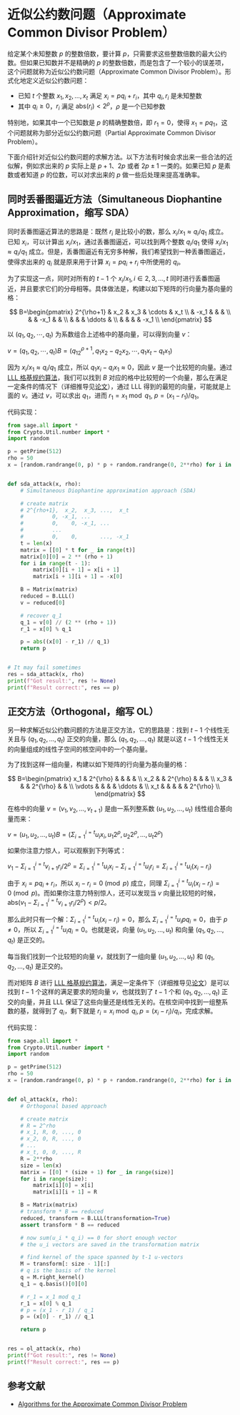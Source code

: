 # 近似公约数问题（Approximate Common Divisor Problem）

给定某个未知整数 $p$ 的整数倍数，要计算 $p$，只需要求这些整数倍数的最大公约数。但如果已知数并不是精确的 $p$ 的整数倍数，而是包含了一个较小的误差项，这个问题就称为近似公约数问题（Approximate Common Divisor Problem）。形式化地定义近似公约数问题：

- 已知 $t$ 个整数 $x_1, x_2, \ldots, x_t$ 满足 $x_i = pq_i + r_i$，其中 $q_i, r_i$ 是未知整数
- 其中 $q_i \ge 0$，$r_i$ 满足 $\mathrm{abs}(r_i) < 2^{\rho}$，$\rho$ 是一个已知参数

特别地，如果其中一个已知数是 $p$ 的精确整数倍，即 $r_1 = 0$，使得 $x_1 = pq_1$，这个问题就称为部分近似公约数问题（Partial Approximate Common Divisor Problem）。

下面介绍针对近似公约数问题的求解方法。以下方法有时候会求出来一些合法的近似解，例如求出来的 $p$ 实际上是 $p+1$、$2p$ 或者 $2p \pm 1$ 一类的。如果已知 $p$ 是素数或者知道 $p$ 的位数，可以对求出来的 $p$ 做一些后处理来提高准确率。

## 同时丢番图逼近方法（Simultaneous Diophantine Approximation，缩写 SDA）

同时丢番图逼近算法的思路是：既然 $r_i$ 是比较小的数，那么 $x_i/x_1 \approx q_i/q_1$ 成立。已知 $x_i$，可以计算出 $x_i/x_1$，通过丢番图逼近，可以找到两个整数 $q_i/q_1$ 使得 $x_i/x_1 \approx q_i/q_1$ 成立。但是，丢番图逼近有无穷多种解，我们希望找到一种丢番图逼近，使得求出来的 $q_i$ 就是原来用于计算 $x_i = pq_i + r_i$ 中所使用的 $q_i$。

为了实现这一点，同时对所有的 $t-1$ 个 $x_i/x_1, i \in {2, 3, \ldots, t}$ 同时进行丢番图逼近，并且要求它们的分母相等。具体做法是，构建以如下矩阵的行向量为基向量的格：

$$
B=\begin{pmatrix}
2^{\rho+1} & x_2 & x_3 & \cdots & x_t \\
& -x_1 & & & \\
& & -x_1 & & \\
& & & \ddots & \\
& & & & -x_1 \\
\end{pmatrix}
$$

以 $(q_1, q_2, \cdots, q_t)$ 为系数组合上述格中的基向量，可以得到向量 $v$：

$v = (q_1, q_2, \cdots, q_t)B = (q_12^{\rho+1}, q_1x_2-q_2x_2, \cdots, q_1x_t-q_tx_1)$

因为 $x_i/x_1 \approx q_i/q_1$ 成立，所以 $q_1x_i - q_ix_1 \approx 0$，因此 $v$ 是一个比较短的向量。通过 [LLL 格基规约算法](./lll.md)，我们可以找到 $B$ 对应的格中比较短的一个向量，那么在满足一定条件的情况下（详细推导见[论文](https://eprint.iacr.org/2016/215.pdf)），通过 LLL 得到的最短的向量，可能就是上面的 $v$。通过 $v$，可以求出 $q_1$，进而 $r_1 = x_1 \bmod q_1$, $p = (x_1 - r_1) / q_1$。

代码实现：

```python
from sage.all import *
from Crypto.Util.number import *
import random

p = getPrime(512)
rho = 50
x = [random.randrange(0, p) * p + random.randrange(0, 2**rho) for i in range(5)]


def sda_attack(x, rho):
    # Simultaneous Diophantine approximation approach (SDA)

    # create matrix
    # 2^{rho+1},  x_2,  x_3, ...,  x_t
    #         0, -x_1, ...
    #         0,    0, -x_1, ...
    #         ...
    #         0,    0,       ..., -x_1
    t = len(x)
    matrix = [[0] * t for _ in range(t)]
    matrix[0][0] = 2 ** (rho + 1)
    for i in range(t - 1):
        matrix[0][i + 1] = x[i + 1]
        matrix[i + 1][i + 1] = -x[0]

    B = Matrix(matrix)
    reduced = B.LLL()
    v = reduced[0]

    # recover q_1
    q_1 = v[0] // (2 ** (rho + 1))
    r_1 = x[0] % q_1

    p = abs((x[0] - r_1) // q_1)
    return p


# It may fail sometimes
res = sda_attack(x, rho)
print(f"Got result:", res != None)
print(f"Result correct:", res == p)
```

## 正交方法（Orthogonal，缩写 OL）

另一种求解近似公约数问题的方法是正交方法，它的思路是：找到 $t-1$ 个线性无关且与 $(q_1, q_2, \ldots, q_t)$ 正交的向量，那么 $(q_1, q_2, \ldots, q_t)$ 就是以这 $t-1$ 个线性无关的向量组成的线性子空间的核空间中的一个基向量。

为了找到这样一组向量，构建以如下矩阵的行向量为基向量的格：

$$
B=\begin{pmatrix}
x_1 & 2^{\rho} & & & & \\
x_2 & & 2^{\rho} & & & \\
x_3 & & & 2^{\rho} & & \\
\vdots & & & & \ddots & \\
x_t & & & & & 2^{\rho} \\
\end{pmatrix}
$$

在格中的向量 $v=(v_1, v_2, \ldots, v_{t+1})$ 是由一系列整系数 $(u_1, u_2, \ldots, u_t)$ 线性组合基向量而来：

$v = (u_1, u_2, \ldots, u_t)B = (\Sigma_{i=1}^{i=t} u_ix_i, u_1 2^{\rho}, u_2 2^{\rho}, \ldots, u_t 2^{\rho})$

如果你注意力惊人，可以观察到下列等式：

$v_1 - \Sigma_{i=1}^{i=t} v_{i+1}r_i/2^{\rho} = \Sigma_{i=1}^{i=t} u_ix_i - \Sigma_{i=1}^{i=t} u_ir_i = \Sigma_{i=1}^{i=t}u_i(x_i-r_i)$

由于 $x_i = pq_i + r_i$，所以 $x_i - r_i = 0 \pmod p$ 成立，同理 $\Sigma_{i=1}^{i=t}u_i(x_i-r_i) = 0 \pmod p$。而如果你注意力特别惊人，还可以发现当 $v$ 向量比较短的时候，$\mathrm{abs}(v_1 - \Sigma_{i=1}^{i=t} v_{i+1}r_i/2^{\rho}) < p/2$。

那么此时只有一个解：$\Sigma_{i=1}^{i=t}u_i(x_i-r_i) = 0$，那么 $\Sigma_{i=1}^{i=t}u_ipq_i = 0$，由于 $p \ne 0$，所以 $\Sigma_{i=1}^{i=t}u_iq_i = 0$。也就是说，向量 $(u_1, u_2, \ldots, u_t)$ 和向量 $(q_1, q_2, \ldots, q_t)$ 是正交的。

每当我们找到一个比较短的向量 $v$，就找到了一组向量 $(u_1, u_2, \ldots, u_t)$ 和 $(q_1, q_2, \ldots, q_t)$ 是正交的。

而对矩阵 $B$ 进行 [LLL 格基规约算法](./lll.md)，满足一定条件下（详细推导见[论文](https://eprint.iacr.org/2016/215.pdf)）是可以找到 $t-1$ 个这样的满足要求的短向量 $v$，也就找到了 $t-1$ 个和 $(q_1, q_2, \ldots, q_t)$ 正交的向量，并且 LLL 保证了这些向量还是线性无关的。在核空间中找到一组整系数的基，就得到了 $q_i$，剩下就是 $r_i = x_i \bmod q_i, p = (x_i - r_i) / q_i$，完成求解。

代码实现：

```python
from sage.all import *
from Crypto.Util.number import *
import random

p = getPrime(512)
rho = 50
x = [random.randrange(0, p) * p + random.randrange(0, 2**rho) for i in range(5)]


def ol_attack(x, rho):
    # Orthogonal based approach

    # create matrix
    # R = 2^rho
    # x_1, R, 0, ..., 0
    # x_2, 0, R, ..., 0
    # ...
    # x_t, 0, 0, ..., R
    R = 2**rho
    size = len(x)
    matrix = [[0] * (size + 1) for _ in range(size)]
    for i in range(size):
        matrix[i][0] = x[i]
        matrix[i][i + 1] = R

    B = Matrix(matrix)
    # transform * B == reduced
    reduced, transform = B.LLL(transformation=True)
    assert transform * B == reduced

    # now sum(u_i * q_i) == 0 for short enough vector
    # the u_i vectors are saved in the transformation matrix

    # find kernel of the space spanned by t-1 u-vectors
    M = transform[: size - 1][:]
    # q is the basis of the kernel
    q = M.right_kernel()
    q_1 = q.basis()[0][0]

    # r_1 = x_1 mod q_1
    r_1 = x[0] % q_1
    # p = (x_1 - r_1) / q_1
    p = (x[0] - r_1) // q_1

    return p


res = ol_attack(x, rho)
print(f"Got result:", res != None)
print(f"Result correct:", res == p)
```

## 参考文献

- [Algorithms for the Approximate Common Divisor Problem](https://eprint.iacr.org/2016/215.pdf)
